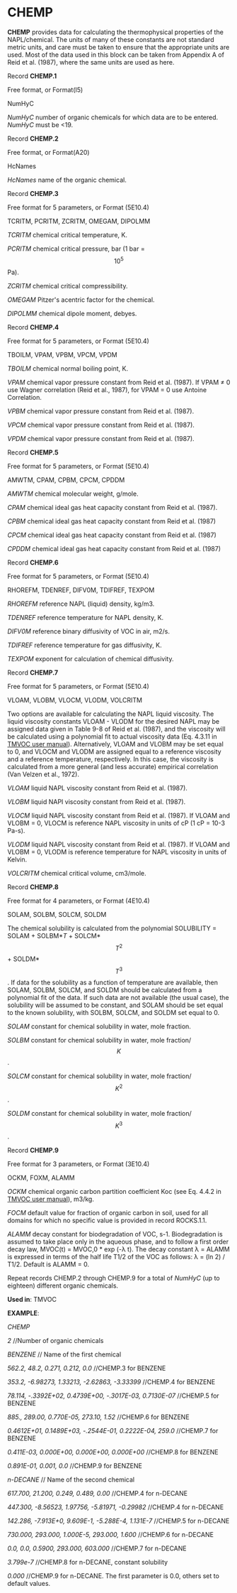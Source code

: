 # CHEMP

**CHEMP**         provides data for calculating the thermophysical properties of the NAPL/chemical. The units of many of these constants are not standard metric units, and care must be taken to ensure that the appropriate units are used. Most of the data used in this block can be taken from Appendix A of Reid et al. (1987), where the same units are used as here.

Record **CHEMP.1**

&#x20;                       Free format, or Format(I5)

&#x20;                       NumHyC

_NumHyC_          number of organic chemicals for which data are to be entered. _NumHyC_ must be <19.

Record **CHEMP.2**

&#x20;                       Free format, or Format(A20)

&#x20;                       HcNames

_HcNames_       name of the organic chemical.

Record **CHEMP.3**

&#x20;                       Free format for 5 parameters, or Format (5E10.4)

&#x20;                       TCRITM, PCRITM, ZCRITM, OMEGAM, DIPOLMM

_TCRITM_          chemical critical temperature, K.

&#x20;_PCRITM_ chemical critical pressure, bar (1 bar = $$10^5$$ Pa).

&#x20;_ZCRITM_        chemical critical compressibility.

&#x20;_OMEGAM_     Pitzer's acentric factor for the chemical.

&#x20;_DIPOLMM_     chemical dipole moment, debyes.

Record **CHEMP.4**

&#x20;                       Free format for 5 parameters, or Format (5E10.4)

&#x20;                       TBOILM, VPAM, VPBM, VPCM, VPDM

_TBOILM_          chemical normal boiling point, K.

_VPAM_               chemical vapor pressure constant from Reid et al. (1987). If VPAM ≠ 0 use Wagner correlation (Reid et al., 1987), for VPAM = 0 use Antoine Correlation.

_VPBM_               chemical vapor pressure constant from Reid et al. (1987).

_VPCM_               chemical vapor pressure constant from Reid et al. (1987).

_VPDM_               chemical vapor pressure constant from Reid et al. (1987).

Record **CHEMP.5**

&#x20;                       Free format for 5 parameters, or Format (5E10.4)

&#x20;                       AMWTM, CPAM, CPBM, CPCM, CPDDM

_AMWTM_          chemical molecular weight, g/mole.

_CPAM_               chemical ideal gas heat capacity constant from Reid et al. (1987).

_CPBM_               chemical ideal gas heat capacity constant from Reid et al. (1987)

_CPCM_               chemical ideal gas heat capacity constant from Reid et al. (1987)

_CPDDM_            chemical ideal gas heat capacity constant from Reid et al. (1987)

Record **CHEMP.6**

&#x20;                       Free format for 5 parameters, or Format (5E10.4)

&#x20;                       RHOREFM, TDENREF, DIFV0M, TDIFREF, TEXPOM

_RHOREFM_       reference NAPL (liquid) density, kg/m3.

_TDENREF_         reference temperature for NAPL density, K.

_DIFV0M_            reference binary diffusivity of VOC in air, m2/s.

_TDIFREF_           reference temperature for gas diffusivity, K.

_TEXPOM_          exponent for calculation of chemical diffusivity.

Record **CHEMP.7**

&#x20;                       Free format for 5 parameters, or Format (5E10.4)

&#x20;                       VLOAM, VLOBM, VLOCM, VLODM, VOLCRITM

Two options are available for calculating the NAPL liquid viscosity. The liquid viscosity constants VLOAM - VLODM for the desired NAPL may be assigned data given in Table 9-8 of Reid et al. (1987), and the viscosity will be calculated using a polynomial fit to actual viscosity data (Eq. 4.3.11 in[ TMVOC user manual](https://tough.lbl.gov/assets/files/Tough3/TMVOC\_Users\_Guide.pdf)). Alternatively, VLOAM and VLOBM may be set equal to 0, and VLOCM and VLODM are assigned equal to a reference viscosity and a reference temperature, respectively. In this case, the viscosity is calculated from a more general (and less accurate) empirical correlation (Van Velzen et al., 1972).

_VLOAM_            liquid NAPL viscosity constant from Reid et al. (1987).

_VLOBM_            liquid NAPI viscosity constant from Reid et al. (1987).

_VLOCM_            liquid NAPL viscosity constant from Reid et al. (1987). If VLOAM and VLOBM = 0, VLOCM is reference NAPL viscosity in units of cP (1 cP = 10-3 Pa-s).

_VLODM_            liquid NAPL viscosity constant from Reid et al. (1987). If VLOAM and VLOBM = 0, VLODM is reference temperature for NAPL viscosity in units of Kelvin.

_VOLCRITM_     chemical critical volume, cm3/mole.

Record **CHEMP.8**

&#x20;                       Free format for 4 parameters, or Format (4E10.4)

&#x20;                       SOLAM, SOLBM, SOLCM, SOLDM

The chemical solubility is calculated from the polynomial SOLUBILITY = SOLAM + SOLBM\*_T_ + SOLCM\* $$T^2$$+ SOLDM\* $$T^3$$. If data for the solubility as a function of temperature are available, then SOLAM, SOLBM, SOLCM, and SOLDM should be calculated from a polynomial fit of the data. If such data are not available (the usual case), the solubility will be assumed to be constant, and SOLAM should be set equal to the known solubility, with SOLBM, SOLCM, and SOLDM set equal to 0.

_SOLAM_            constant for chemical solubility in water, mole fraction.

_SOLBM_            constant for chemical solubility in water, mole fraction/$$K$$.

_SOLCM_            constant for chemical solubility in water, mole fraction/$$K^2$$.

_SOLDM_            constant for chemical solubility in water, mole fraction/$$K^3$$.

Record **CHEMP.9**

&#x20;                       Free format for 3 parameters, or Format (3E10.4)

&#x20;                       OCKM, FOXM, ALAMM

_OCKM_               chemical organic carbon partition coefficient Koc (see Eq. 4.4.2 in [TMVOC user manual](https://tough.lbl.gov/assets/files/Tough3/TMVOC\_Users\_Guide.pdf)), m3/kg.

_FOCM_               default value for fraction of organic carbon in soil, used for all domains for which no specific value is provided in record ROCKS.1.1.

_ALAMM_            decay constant for biodegradation of VOC, s-1. Biodegradation is assumed to take place only in the aqueous phase, and to follow a first order decay law, MVOC(t) = MVOC,0 \* exp (-λ t). The decay constant λ = ALAMM is expressed in terms of the half life T1/2 of the VOC as follows: λ = (ln 2) / T1/2. Default is ALAMM = 0.

Repeat records CHEMP.2 through CHEMP.9 for a total of _NumHyC_ (up to eighteen) different organic chemicals.

**Used in**: TMVOC

**EXAMPLE**:

_CHEMP_

_2_                                                              //Number of organic chemicals

_BENZENE_                                             // Name of the first chemical

_562.2, 48.2, 0.271, 0.212, 0.0_           //CHEMP.3 for   BENZENE&#x20;

_353.2, -6.98273, 1.33213, -2.62863, -3.33399_                            //CHEMP.4 for BENZENE

_78.114, -.3392E+02, 0.4739E+00, -.3017E-03, 0.7130E-07_    //CHEMP.5 for BENZENE

_885., 289.00, 0.770E-05, 273.10, 1.52_                                       //CHEMP.6 for BENZENE

_0.4612E+01, 0.1489E+03, -.2544E-01, 0.2222E-04, 259.0_    //CHEMP.7 for BENZENE

_0.411E-03, 0.000E+00, 0.000E+00, 0.000E+00_                 //CHEMP.8 for BENZENE

_0.891E-01, 0.001, 0.0_                                                                   //CHEMP.9 for BENZENE

_n-DECANE_                                                                                    // Name of the second chemical

_617.700, 21.200, 0.249, 0.489, 0.00_                                         //CHEMP.4 for n-DECANE

_447.300, -8.56523, 1.97756, -5.81971, -0.29982_                   //CHEMP.4 for n-DECANE

&#x20;_142.286, -7.913E+0, 9.609E-1, -5.288E-4, 1.131E-7_               //CHEMP.5 for n-DECANE

&#x20;_730.000, 293.000, 1.000E-5, 293.000, 1.600_                    //CHEMP.6 for n-DECANE

_0.0, 0.0, 0.5900, 293.000, 603.000_                                    //CHEMP.7 for n-DECANE

_3.799e-7_                //CHEMP.8 for n-DECANE, constant solubility

_0.000_                     //CHEMP.9 for n-DECANE. The first parameter is 0.0, others set to default values.
